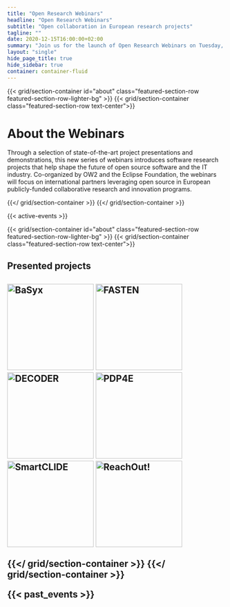 ```yaml
---
title: "Open Research Webinars"
headline: "Open Research Webinars"
subtitle: "Open collaboration in European research projects"
tagline: ""
date: 2020-12-15T16:00:00+02:00
summary: "Join us for the launch of Open Research Webinars on Tuesday, December 15, 2020 at 16:00"
layout: "single"
hide_page_title: true
hide_sidebar: true
container: container-fluid
---
```


{{< grid/section-container id="about" class="featured-section-row featured-section-row-lighter-bg" >}}
{{< grid/section-container class="featured-section-row text-center">}}
<h1>About the Webinars</h1>
Through a selection of state-of-the-art project presentations and demonstrations, this new series of webinars introduces software research projects that help shape the future of open source software and the IT industry. Co-organized by OW2 and the Eclipse Foundation, the webinars will focus on international partners leveraging open source in European publicly-funded collaborative research and innovation programs.

{{</ grid/section-container >}}
{{</ grid/section-container >}}

{{< active-events >}}


{{< grid/section-container id="about" class="featured-section-row featured-section-row-lighter-bg" >}}
{{< grid/section-container class="featured-section-row text-center">}}
<h2>Presented projects<h2>
<a href="2021/june"><img src="2021/june/images/basyx.png" width="200" alt="BaSyx"></a>
<a href="2021/june"><img src="2021/june/images/fasten-squared-aligned.png" width="200" alt="FASTEN"></a>
<a href="2021/march"><img src="2021/march/images/decoder-squared-aligned.png" width="200" alt="DECODER"></a>
<a href="2021/march"><img src="2021/march/images/pdp4e-squared-aligned.png" width="200" alt="PDP4E"></a>
<a href="2020/december"><img src="2020/december/images/smartclide-squared-aligned.png" width="200" alt="SmartCLIDE"></a>
<a href="2020/december"><img src="2020/december/images/reachout-squared-aligned.png" width="200" alt="ReachOut!"></a>

{{</ grid/section-container >}}
{{</ grid/section-container >}}

{{< past_events >}}
